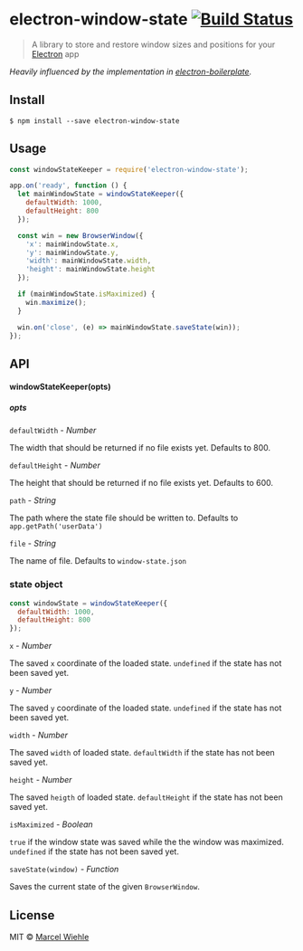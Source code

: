 # electron-window-state [![Build Status](https://travis-ci.org/mawie81/electron-window-state.svg)](https://travis-ci.org/mawie81/electron-window-state)

> A library to store and restore window sizes and positions for your [Electron](http://electron.atom.io) app

*Heavily influenced by the implementation in [electron-boilerplate](https://github.com/szwacz/electron-boilerplate).*

## Install

```
$ npm install --save electron-window-state
```

## Usage

```js
const windowStateKeeper = require('electron-window-state');

app.on('ready', function () {
  let mainWindowState = windowStateKeeper({
    defaultWidth: 1000,
    defaultHeight: 800
  });

  const win = new BrowserWindow({
    'x': mainWindowState.x,
    'y': mainWindowState.y,
    'width': mainWindowState.width,
    'height': mainWindowState.height
  });

  if (mainWindowState.isMaximized) {
    win.maximize();
  }

  win.on('close', (e) => mainWindowState.saveState(win));
});
```

## API

#### windowStateKeeper(opts)

##### opts

`defaultWidth` - *Number*

  The width that should be returned if no file exists yet. Defaults to 800.

`defaultHeight` - *Number*

  The height that should be returned if no file exists yet. Defaults to 600.

`path` - *String*

  The path where the state file should be written to. Defaults to ```app.getPath('userData')```

`file` - *String*

  The name of file. Defaults to ```window-state.json```

### state object

```js
const windowState = windowStateKeeper({
  defaultWidth: 1000,
  defaultHeight: 800
});
```

`x` - *Number*

  The saved ```x``` coordinate of the loaded state. ```undefined``` if the state has not been saved yet. 

`y` - *Number*

  The saved ```y``` coordinate of the loaded state. ```undefined``` if the state has not been saved yet.
  
`width` - *Number*

  The saved ```width``` of loaded state. ```defaultWidth``` if the state has not been saved yet.
  
`height` - *Number*

  The saved ```heigth``` of loaded state. ```defaultHeight``` if the state has not been saved yet.
  
`isMaximized` - *Boolean*

  ```true``` if the window state was saved while the the window was maximized. ```undefined``` if the state has not been saved yet.
  
`saveState(window)` - *Function*

  Saves the current state of the given ```BrowserWindow```.


## License

MIT © [Marcel Wiehle](http://marcel.wiehle.me)
